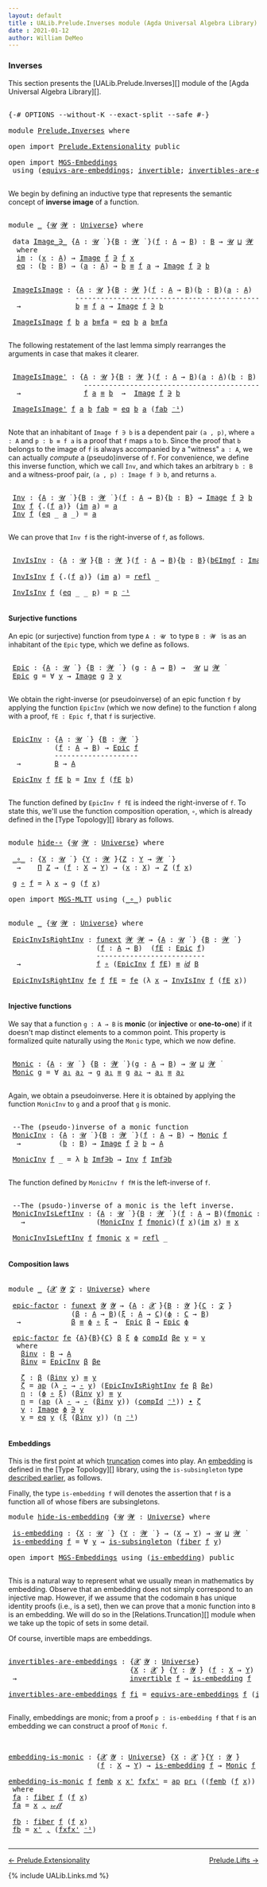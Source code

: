 ```yaml
---
layout: default
title : UALib.Prelude.Inverses module (Agda Universal Algebra Library)
date : 2021-01-12
author: William DeMeo
---
```


### <a id="inverses">Inverses</a>

This section presents the [UALib.Prelude.Inverses][] module of the [Agda Universal Algebra Library][].

<pre class="Agda">

<a id="290" class="Symbol">{-#</a> <a id="294" class="Keyword">OPTIONS</a> <a id="302" class="Pragma">--without-K</a> <a id="314" class="Pragma">--exact-split</a> <a id="328" class="Pragma">--safe</a> <a id="335" class="Symbol">#-}</a>

<a id="340" class="Keyword">module</a> <a id="347" href="Prelude.Inverses.html" class="Module">Prelude.Inverses</a> <a id="364" class="Keyword">where</a>

<a id="371" class="Keyword">open</a> <a id="376" class="Keyword">import</a> <a id="383" href="Prelude.Extensionality.html" class="Module">Prelude.Extensionality</a> <a id="406" class="Keyword">public</a>

<a id="414" class="Keyword">open</a> <a id="419" class="Keyword">import</a> <a id="426" href="MGS-Embeddings.html" class="Module">MGS-Embeddings</a>
 <a id="442" class="Keyword">using</a> <a id="448" class="Symbol">(</a><a id="449" href="MGS-Embeddings.html#1410" class="Function">equivs-are-embeddings</a><a id="470" class="Symbol">;</a> <a id="472" href="MGS-Equivalences.html#370" class="Function">invertible</a><a id="482" class="Symbol">;</a> <a id="484" href="MGS-Equivalences.html#2127" class="Function">invertibles-are-equivs</a><a id="506" class="Symbol">)</a> <a id="508" class="Keyword">public</a>

</pre>

We begin by defining an inductive type that represents the semantic concept of **inverse image** of a function.

<pre class="Agda">

<a id="655" class="Keyword">module</a> <a id="662" href="Prelude.Inverses.html#662" class="Module">_</a> <a id="664" class="Symbol">{</a><a id="665" href="Prelude.Inverses.html#665" class="Bound">𝓤</a> <a id="667" href="Prelude.Inverses.html#667" class="Bound">𝓦</a> <a id="669" class="Symbol">:</a> <a id="671" href="Agda.Primitive.html#423" class="Postulate">Universe</a><a id="679" class="Symbol">}</a> <a id="681" class="Keyword">where</a>

 <a id="689" class="Keyword">data</a> <a id="694" href="Prelude.Inverses.html#694" class="Datatype Operator">Image_∋_</a> <a id="703" class="Symbol">{</a><a id="704" href="Prelude.Inverses.html#704" class="Bound">A</a> <a id="706" class="Symbol">:</a> <a id="708" href="Prelude.Inverses.html#665" class="Bound">𝓤</a> <a id="710" href="Universes.html#403" class="Function Operator">̇</a> <a id="712" class="Symbol">}{</a><a id="714" href="Prelude.Inverses.html#714" class="Bound">B</a> <a id="716" class="Symbol">:</a> <a id="718" href="Prelude.Inverses.html#667" class="Bound">𝓦</a> <a id="720" href="Universes.html#403" class="Function Operator">̇</a> <a id="722" class="Symbol">}(</a><a id="724" href="Prelude.Inverses.html#724" class="Bound">f</a> <a id="726" class="Symbol">:</a> <a id="728" href="Prelude.Inverses.html#704" class="Bound">A</a> <a id="730" class="Symbol">→</a> <a id="732" href="Prelude.Inverses.html#714" class="Bound">B</a><a id="733" class="Symbol">)</a> <a id="735" class="Symbol">:</a> <a id="737" href="Prelude.Inverses.html#714" class="Bound">B</a> <a id="739" class="Symbol">→</a> <a id="741" href="Prelude.Inverses.html#665" class="Bound">𝓤</a> <a id="743" href="Agda.Primitive.html#636" class="Primitive Operator">⊔</a> <a id="745" href="Prelude.Inverses.html#667" class="Bound">𝓦</a> <a id="747" href="Universes.html#403" class="Function Operator">̇</a>
  <a id="751" class="Keyword">where</a>
  <a id="759" href="Prelude.Inverses.html#759" class="InductiveConstructor">im</a> <a id="762" class="Symbol">:</a> <a id="764" class="Symbol">(</a><a id="765" href="Prelude.Inverses.html#765" class="Bound">x</a> <a id="767" class="Symbol">:</a> <a id="769" href="Prelude.Inverses.html#704" class="Bound">A</a><a id="770" class="Symbol">)</a> <a id="772" class="Symbol">→</a> <a id="774" href="Prelude.Inverses.html#694" class="Datatype Operator">Image</a> <a id="780" href="Prelude.Inverses.html#724" class="Bound">f</a> <a id="782" href="Prelude.Inverses.html#694" class="Datatype Operator">∋</a> <a id="784" href="Prelude.Inverses.html#724" class="Bound">f</a> <a id="786" href="Prelude.Inverses.html#765" class="Bound">x</a>
  <a id="790" href="Prelude.Inverses.html#790" class="InductiveConstructor">eq</a> <a id="793" class="Symbol">:</a> <a id="795" class="Symbol">(</a><a id="796" href="Prelude.Inverses.html#796" class="Bound">b</a> <a id="798" class="Symbol">:</a> <a id="800" href="Prelude.Inverses.html#714" class="Bound">B</a><a id="801" class="Symbol">)</a> <a id="803" class="Symbol">→</a> <a id="805" class="Symbol">(</a><a id="806" href="Prelude.Inverses.html#806" class="Bound">a</a> <a id="808" class="Symbol">:</a> <a id="810" href="Prelude.Inverses.html#704" class="Bound">A</a><a id="811" class="Symbol">)</a> <a id="813" class="Symbol">→</a> <a id="815" href="Prelude.Inverses.html#796" class="Bound">b</a> <a id="817" href="Prelude.Equality.html#1231" class="Datatype Operator">≡</a> <a id="819" href="Prelude.Inverses.html#724" class="Bound">f</a> <a id="821" href="Prelude.Inverses.html#806" class="Bound">a</a> <a id="823" class="Symbol">→</a> <a id="825" href="Prelude.Inverses.html#694" class="Datatype Operator">Image</a> <a id="831" href="Prelude.Inverses.html#724" class="Bound">f</a> <a id="833" href="Prelude.Inverses.html#694" class="Datatype Operator">∋</a> <a id="835" href="Prelude.Inverses.html#796" class="Bound">b</a>


 <a id="840" href="Prelude.Inverses.html#840" class="Function">ImageIsImage</a> <a id="853" class="Symbol">:</a> <a id="855" class="Symbol">{</a><a id="856" href="Prelude.Inverses.html#856" class="Bound">A</a> <a id="858" class="Symbol">:</a> <a id="860" href="Prelude.Inverses.html#665" class="Bound">𝓤</a> <a id="862" href="Universes.html#403" class="Function Operator">̇</a><a id="863" class="Symbol">}{</a><a id="865" href="Prelude.Inverses.html#865" class="Bound">B</a> <a id="867" class="Symbol">:</a> <a id="869" href="Prelude.Inverses.html#667" class="Bound">𝓦</a> <a id="871" href="Universes.html#403" class="Function Operator">̇</a><a id="872" class="Symbol">}(</a><a id="874" href="Prelude.Inverses.html#874" class="Bound">f</a> <a id="876" class="Symbol">:</a> <a id="878" href="Prelude.Inverses.html#856" class="Bound">A</a> <a id="880" class="Symbol">→</a> <a id="882" href="Prelude.Inverses.html#865" class="Bound">B</a><a id="883" class="Symbol">)(</a><a id="885" href="Prelude.Inverses.html#885" class="Bound">b</a> <a id="887" class="Symbol">:</a> <a id="889" href="Prelude.Inverses.html#865" class="Bound">B</a><a id="890" class="Symbol">)(</a><a id="892" href="Prelude.Inverses.html#892" class="Bound">a</a> <a id="894" class="Symbol">:</a> <a id="896" href="Prelude.Inverses.html#856" class="Bound">A</a><a id="897" class="Symbol">)</a>
                <a id="915" class="Comment">---------------------------------------------</a>
  <a id="963" class="Symbol">→</a>             <a id="977" href="Prelude.Inverses.html#885" class="Bound">b</a> <a id="979" href="Prelude.Equality.html#1231" class="Datatype Operator">≡</a> <a id="981" href="Prelude.Inverses.html#874" class="Bound">f</a> <a id="983" href="Prelude.Inverses.html#892" class="Bound">a</a> <a id="985" class="Symbol">→</a> <a id="987" href="Prelude.Inverses.html#694" class="Datatype Operator">Image</a> <a id="993" href="Prelude.Inverses.html#874" class="Bound">f</a> <a id="995" href="Prelude.Inverses.html#694" class="Datatype Operator">∋</a> <a id="997" href="Prelude.Inverses.html#885" class="Bound">b</a>

 <a id="1001" href="Prelude.Inverses.html#840" class="Function">ImageIsImage</a> <a id="1014" href="Prelude.Inverses.html#1014" class="Bound">f</a> <a id="1016" href="Prelude.Inverses.html#1016" class="Bound">b</a> <a id="1018" href="Prelude.Inverses.html#1018" class="Bound">a</a> <a id="1020" href="Prelude.Inverses.html#1020" class="Bound">b≡fa</a> <a id="1025" class="Symbol">=</a> <a id="1027" href="Prelude.Inverses.html#790" class="InductiveConstructor">eq</a> <a id="1030" href="Prelude.Inverses.html#1016" class="Bound">b</a> <a id="1032" href="Prelude.Inverses.html#1018" class="Bound">a</a> <a id="1034" href="Prelude.Inverses.html#1020" class="Bound">b≡fa</a>

</pre>

The following restatement of the last lemma simply rearranges the arguments in case that makes it clearer.

<pre class="Agda">

 <a id="1175" href="Prelude.Inverses.html#1175" class="Function">ImageIsImage&#39;</a> <a id="1189" class="Symbol">:</a> <a id="1191" class="Symbol">{</a><a id="1192" href="Prelude.Inverses.html#1192" class="Bound">A</a> <a id="1194" class="Symbol">:</a> <a id="1196" href="Prelude.Inverses.html#665" class="Bound">𝓤</a> <a id="1198" href="Universes.html#403" class="Function Operator">̇</a><a id="1199" class="Symbol">}{</a><a id="1201" href="Prelude.Inverses.html#1201" class="Bound">B</a> <a id="1203" class="Symbol">:</a> <a id="1205" href="Prelude.Inverses.html#667" class="Bound">𝓦</a> <a id="1207" href="Universes.html#403" class="Function Operator">̇</a><a id="1208" class="Symbol">}(</a><a id="1210" href="Prelude.Inverses.html#1210" class="Bound">f</a> <a id="1212" class="Symbol">:</a> <a id="1214" href="Prelude.Inverses.html#1192" class="Bound">A</a> <a id="1216" class="Symbol">→</a> <a id="1218" href="Prelude.Inverses.html#1201" class="Bound">B</a><a id="1219" class="Symbol">)(</a><a id="1221" href="Prelude.Inverses.html#1221" class="Bound">a</a> <a id="1223" class="Symbol">:</a> <a id="1225" href="Prelude.Inverses.html#1192" class="Bound">A</a><a id="1226" class="Symbol">)(</a><a id="1228" href="Prelude.Inverses.html#1228" class="Bound">b</a> <a id="1230" class="Symbol">:</a> <a id="1232" href="Prelude.Inverses.html#1201" class="Bound">B</a><a id="1233" class="Symbol">)</a>
                  <a id="1253" class="Comment">---------------------------------------------</a>
  <a id="1301" class="Symbol">→</a>               <a id="1317" href="Prelude.Inverses.html#1210" class="Bound">f</a> <a id="1319" href="Prelude.Inverses.html#1221" class="Bound">a</a> <a id="1321" href="Prelude.Equality.html#1231" class="Datatype Operator">≡</a> <a id="1323" href="Prelude.Inverses.html#1228" class="Bound">b</a>  <a id="1326" class="Symbol">→</a>  <a id="1329" href="Prelude.Inverses.html#694" class="Datatype Operator">Image</a> <a id="1335" href="Prelude.Inverses.html#1210" class="Bound">f</a> <a id="1337" href="Prelude.Inverses.html#694" class="Datatype Operator">∋</a> <a id="1339" href="Prelude.Inverses.html#1228" class="Bound">b</a>

 <a id="1343" href="Prelude.Inverses.html#1175" class="Function">ImageIsImage&#39;</a> <a id="1357" href="Prelude.Inverses.html#1357" class="Bound">f</a> <a id="1359" href="Prelude.Inverses.html#1359" class="Bound">a</a> <a id="1361" href="Prelude.Inverses.html#1361" class="Bound">b</a> <a id="1363" href="Prelude.Inverses.html#1363" class="Bound">fab</a> <a id="1367" class="Symbol">=</a> <a id="1369" href="Prelude.Inverses.html#790" class="InductiveConstructor">eq</a> <a id="1372" href="Prelude.Inverses.html#1361" class="Bound">b</a> <a id="1374" href="Prelude.Inverses.html#1359" class="Bound">a</a> <a id="1376" class="Symbol">(</a><a id="1377" href="Prelude.Inverses.html#1363" class="Bound">fab</a> <a id="1381" href="MGS-MLTT.html#6125" class="Function Operator">⁻¹</a><a id="1383" class="Symbol">)</a>

</pre>

Note that an inhabitant of `Image f ∋ b` is a dependent pair `(a , p)`, where `a : A` and `p : b ≡ f a` is a proof that `f` maps `a` to `b`.  Since the proof that `b` belongs to the image of `f` is always accompanied by a "witness" `a : A`, we can actually *compute* a (pseudo)inverse of `f`. For convenience, we define this inverse function, which we call `Inv`, and which takes an arbitrary `b : B` and a witness-proof pair, `(a , p) : Image f ∋ b`, and returns `a`.

<pre class="Agda">

 <a id="1883" href="Prelude.Inverses.html#1883" class="Function">Inv</a> <a id="1887" class="Symbol">:</a> <a id="1889" class="Symbol">{</a><a id="1890" href="Prelude.Inverses.html#1890" class="Bound">A</a> <a id="1892" class="Symbol">:</a> <a id="1894" href="Prelude.Inverses.html#665" class="Bound">𝓤</a> <a id="1896" href="Universes.html#403" class="Function Operator">̇</a> <a id="1898" class="Symbol">}{</a><a id="1900" href="Prelude.Inverses.html#1900" class="Bound">B</a> <a id="1902" class="Symbol">:</a> <a id="1904" href="Prelude.Inverses.html#667" class="Bound">𝓦</a> <a id="1906" href="Universes.html#403" class="Function Operator">̇</a> <a id="1908" class="Symbol">}(</a><a id="1910" href="Prelude.Inverses.html#1910" class="Bound">f</a> <a id="1912" class="Symbol">:</a> <a id="1914" href="Prelude.Inverses.html#1890" class="Bound">A</a> <a id="1916" class="Symbol">→</a> <a id="1918" href="Prelude.Inverses.html#1900" class="Bound">B</a><a id="1919" class="Symbol">){</a><a id="1921" href="Prelude.Inverses.html#1921" class="Bound">b</a> <a id="1923" class="Symbol">:</a> <a id="1925" href="Prelude.Inverses.html#1900" class="Bound">B</a><a id="1926" class="Symbol">}</a> <a id="1928" class="Symbol">→</a> <a id="1930" href="Prelude.Inverses.html#694" class="Datatype Operator">Image</a> <a id="1936" href="Prelude.Inverses.html#1910" class="Bound">f</a> <a id="1938" href="Prelude.Inverses.html#694" class="Datatype Operator">∋</a> <a id="1940" href="Prelude.Inverses.html#1921" class="Bound">b</a>  <a id="1943" class="Symbol">→</a>  <a id="1946" href="Prelude.Inverses.html#1890" class="Bound">A</a>
 <a id="1949" href="Prelude.Inverses.html#1883" class="Function">Inv</a> <a id="1953" href="Prelude.Inverses.html#1953" class="Bound">f</a> <a id="1955" class="Symbol">{</a><a id="1956" class="DottedPattern Symbol">.(</a><a id="1958" href="Prelude.Inverses.html#1953" class="DottedPattern Bound">f</a> <a id="1960" href="Prelude.Inverses.html#1968" class="DottedPattern Bound">a</a><a id="1961" class="DottedPattern Symbol">)</a><a id="1962" class="Symbol">}</a> <a id="1964" class="Symbol">(</a><a id="1965" href="Prelude.Inverses.html#759" class="InductiveConstructor">im</a> <a id="1968" href="Prelude.Inverses.html#1968" class="Bound">a</a><a id="1969" class="Symbol">)</a> <a id="1971" class="Symbol">=</a> <a id="1973" href="Prelude.Inverses.html#1968" class="Bound">a</a>
 <a id="1976" href="Prelude.Inverses.html#1883" class="Function">Inv</a> <a id="1980" href="Prelude.Inverses.html#1980" class="Bound">f</a> <a id="1982" class="Symbol">(</a><a id="1983" href="Prelude.Inverses.html#790" class="InductiveConstructor">eq</a> <a id="1986" class="Symbol">_</a> <a id="1988" href="Prelude.Inverses.html#1988" class="Bound">a</a> <a id="1990" class="Symbol">_)</a> <a id="1993" class="Symbol">=</a> <a id="1995" href="Prelude.Inverses.html#1988" class="Bound">a</a>

</pre>

We can prove that `Inv f` is the right-inverse of `f`, as follows.

<pre class="Agda">

 <a id="2093" href="Prelude.Inverses.html#2093" class="Function">InvIsInv</a> <a id="2102" class="Symbol">:</a> <a id="2104" class="Symbol">{</a><a id="2105" href="Prelude.Inverses.html#2105" class="Bound">A</a> <a id="2107" class="Symbol">:</a> <a id="2109" href="Prelude.Inverses.html#665" class="Bound">𝓤</a> <a id="2111" href="Universes.html#403" class="Function Operator">̇</a><a id="2112" class="Symbol">}{</a><a id="2114" href="Prelude.Inverses.html#2114" class="Bound">B</a> <a id="2116" class="Symbol">:</a> <a id="2118" href="Prelude.Inverses.html#667" class="Bound">𝓦</a> <a id="2120" href="Universes.html#403" class="Function Operator">̇</a><a id="2121" class="Symbol">}(</a><a id="2123" href="Prelude.Inverses.html#2123" class="Bound">f</a> <a id="2125" class="Symbol">:</a> <a id="2127" href="Prelude.Inverses.html#2105" class="Bound">A</a> <a id="2129" class="Symbol">→</a> <a id="2131" href="Prelude.Inverses.html#2114" class="Bound">B</a><a id="2132" class="Symbol">){</a><a id="2134" href="Prelude.Inverses.html#2134" class="Bound">b</a> <a id="2136" class="Symbol">:</a> <a id="2138" href="Prelude.Inverses.html#2114" class="Bound">B</a><a id="2139" class="Symbol">}(</a><a id="2141" href="Prelude.Inverses.html#2141" class="Bound">b∈Imgf</a> <a id="2148" class="Symbol">:</a> <a id="2150" href="Prelude.Inverses.html#694" class="Datatype Operator">Image</a> <a id="2156" href="Prelude.Inverses.html#2123" class="Bound">f</a> <a id="2158" href="Prelude.Inverses.html#694" class="Datatype Operator">∋</a> <a id="2160" href="Prelude.Inverses.html#2134" class="Bound">b</a><a id="2161" class="Symbol">)</a> <a id="2163" class="Symbol">→</a> <a id="2165" href="Prelude.Inverses.html#2123" class="Bound">f</a><a id="2166" class="Symbol">(</a><a id="2167" href="Prelude.Inverses.html#1883" class="Function">Inv</a> <a id="2171" href="Prelude.Inverses.html#2123" class="Bound">f</a> <a id="2173" href="Prelude.Inverses.html#2141" class="Bound">b∈Imgf</a><a id="2179" class="Symbol">)</a> <a id="2181" href="Prelude.Equality.html#1231" class="Datatype Operator">≡</a> <a id="2183" href="Prelude.Inverses.html#2134" class="Bound">b</a>

 <a id="2187" href="Prelude.Inverses.html#2093" class="Function">InvIsInv</a> <a id="2196" href="Prelude.Inverses.html#2196" class="Bound">f</a> <a id="2198" class="Symbol">{</a><a id="2199" class="DottedPattern Symbol">.(</a><a id="2201" href="Prelude.Inverses.html#2196" class="DottedPattern Bound">f</a> <a id="2203" href="Prelude.Inverses.html#2211" class="DottedPattern Bound">a</a><a id="2204" class="DottedPattern Symbol">)</a><a id="2205" class="Symbol">}</a> <a id="2207" class="Symbol">(</a><a id="2208" href="Prelude.Inverses.html#759" class="InductiveConstructor">im</a> <a id="2211" href="Prelude.Inverses.html#2211" class="Bound">a</a><a id="2212" class="Symbol">)</a> <a id="2214" class="Symbol">=</a> <a id="2216" href="Prelude.Equality.html#1413" class="InductiveConstructor">refl</a> <a id="2221" class="Symbol">_</a>

 <a id="2225" href="Prelude.Inverses.html#2093" class="Function">InvIsInv</a> <a id="2234" href="Prelude.Inverses.html#2234" class="Bound">f</a> <a id="2236" class="Symbol">(</a><a id="2237" href="Prelude.Inverses.html#790" class="InductiveConstructor">eq</a> <a id="2240" class="Symbol">_</a> <a id="2242" class="Symbol">_</a> <a id="2244" href="Prelude.Inverses.html#2244" class="Bound">p</a><a id="2245" class="Symbol">)</a> <a id="2247" class="Symbol">=</a> <a id="2249" href="Prelude.Inverses.html#2244" class="Bound">p</a> <a id="2251" href="MGS-MLTT.html#6125" class="Function Operator">⁻¹</a>

</pre>





#### <a id="surjective-functions">Surjective functions</a>

An epic (or surjective) function from type `A : 𝓤 ̇` to type `B : 𝓦 ̇` is as an inhabitant of the `Epic` type, which we define as follows.

<pre class="Agda">

 <a id="2486" href="Prelude.Inverses.html#2486" class="Function">Epic</a> <a id="2491" class="Symbol">:</a> <a id="2493" class="Symbol">{</a><a id="2494" href="Prelude.Inverses.html#2494" class="Bound">A</a> <a id="2496" class="Symbol">:</a> <a id="2498" href="Prelude.Inverses.html#665" class="Bound">𝓤</a> <a id="2500" href="Universes.html#403" class="Function Operator">̇</a> <a id="2502" class="Symbol">}</a> <a id="2504" class="Symbol">{</a><a id="2505" href="Prelude.Inverses.html#2505" class="Bound">B</a> <a id="2507" class="Symbol">:</a> <a id="2509" href="Prelude.Inverses.html#667" class="Bound">𝓦</a> <a id="2511" href="Universes.html#403" class="Function Operator">̇</a> <a id="2513" class="Symbol">}</a> <a id="2515" class="Symbol">(</a><a id="2516" href="Prelude.Inverses.html#2516" class="Bound">g</a> <a id="2518" class="Symbol">:</a> <a id="2520" href="Prelude.Inverses.html#2494" class="Bound">A</a> <a id="2522" class="Symbol">→</a> <a id="2524" href="Prelude.Inverses.html#2505" class="Bound">B</a><a id="2525" class="Symbol">)</a> <a id="2527" class="Symbol">→</a>  <a id="2530" href="Prelude.Inverses.html#665" class="Bound">𝓤</a> <a id="2532" href="Agda.Primitive.html#636" class="Primitive Operator">⊔</a> <a id="2534" href="Prelude.Inverses.html#667" class="Bound">𝓦</a> <a id="2536" href="Universes.html#403" class="Function Operator">̇</a>
 <a id="2539" href="Prelude.Inverses.html#2486" class="Function">Epic</a> <a id="2544" href="Prelude.Inverses.html#2544" class="Bound">g</a> <a id="2546" class="Symbol">=</a> <a id="2548" class="Symbol">∀</a> <a id="2550" href="Prelude.Inverses.html#2550" class="Bound">y</a> <a id="2552" class="Symbol">→</a> <a id="2554" href="Prelude.Inverses.html#694" class="Datatype Operator">Image</a> <a id="2560" href="Prelude.Inverses.html#2544" class="Bound">g</a> <a id="2562" href="Prelude.Inverses.html#694" class="Datatype Operator">∋</a> <a id="2564" href="Prelude.Inverses.html#2550" class="Bound">y</a>

</pre>

We obtain the right-inverse (or pseudoinverse) of an epic function `f` by applying the function `EpicInv` (which we now define) to the function `f` along with a proof, `fE : Epic f`, that `f` is surjective.

<pre class="Agda">

 <a id="2802" href="Prelude.Inverses.html#2802" class="Function">EpicInv</a> <a id="2810" class="Symbol">:</a> <a id="2812" class="Symbol">{</a><a id="2813" href="Prelude.Inverses.html#2813" class="Bound">A</a> <a id="2815" class="Symbol">:</a> <a id="2817" href="Prelude.Inverses.html#665" class="Bound">𝓤</a> <a id="2819" href="Universes.html#403" class="Function Operator">̇</a> <a id="2821" class="Symbol">}</a> <a id="2823" class="Symbol">{</a><a id="2824" href="Prelude.Inverses.html#2824" class="Bound">B</a> <a id="2826" class="Symbol">:</a> <a id="2828" href="Prelude.Inverses.html#667" class="Bound">𝓦</a> <a id="2830" href="Universes.html#403" class="Function Operator">̇</a> <a id="2832" class="Symbol">}</a>
           <a id="2845" class="Symbol">(</a><a id="2846" href="Prelude.Inverses.html#2846" class="Bound">f</a> <a id="2848" class="Symbol">:</a> <a id="2850" href="Prelude.Inverses.html#2813" class="Bound">A</a> <a id="2852" class="Symbol">→</a> <a id="2854" href="Prelude.Inverses.html#2824" class="Bound">B</a><a id="2855" class="Symbol">)</a> <a id="2857" class="Symbol">→</a> <a id="2859" href="Prelude.Inverses.html#2486" class="Function">Epic</a> <a id="2864" href="Prelude.Inverses.html#2846" class="Bound">f</a>
           <a id="2877" class="Comment">--------------------</a>
  <a id="2900" class="Symbol">→</a>        <a id="2909" href="Prelude.Inverses.html#2824" class="Bound">B</a> <a id="2911" class="Symbol">→</a> <a id="2913" href="Prelude.Inverses.html#2813" class="Bound">A</a>

 <a id="2917" href="Prelude.Inverses.html#2802" class="Function">EpicInv</a> <a id="2925" href="Prelude.Inverses.html#2925" class="Bound">f</a> <a id="2927" href="Prelude.Inverses.html#2927" class="Bound">fE</a> <a id="2930" href="Prelude.Inverses.html#2930" class="Bound">b</a> <a id="2932" class="Symbol">=</a> <a id="2934" href="Prelude.Inverses.html#1883" class="Function">Inv</a> <a id="2938" href="Prelude.Inverses.html#2925" class="Bound">f</a> <a id="2940" class="Symbol">(</a><a id="2941" href="Prelude.Inverses.html#2927" class="Bound">fE</a> <a id="2944" href="Prelude.Inverses.html#2930" class="Bound">b</a><a id="2945" class="Symbol">)</a>

</pre>

The function defined by `EpicInv f fE` is indeed the right-inverse of `f`. To state this, we'll use the function composition operation, `∘`, which is already defined in the [Type Topology][] library as follows.

<pre class="Agda">

<a id="3186" class="Keyword">module</a> <a id="hide-∘"></a><a id="3193" href="Prelude.Inverses.html#3193" class="Module">hide-∘</a> <a id="3200" class="Symbol">{</a><a id="3201" href="Prelude.Inverses.html#3201" class="Bound">𝓤</a> <a id="3203" href="Prelude.Inverses.html#3203" class="Bound">𝓦</a> <a id="3205" class="Symbol">:</a> <a id="3207" href="Agda.Primitive.html#423" class="Postulate">Universe</a><a id="3215" class="Symbol">}</a> <a id="3217" class="Keyword">where</a>

 <a id="hide-∘._∘_"></a><a id="3225" href="Prelude.Inverses.html#3225" class="Function Operator">_∘_</a> <a id="3229" class="Symbol">:</a> <a id="3231" class="Symbol">{</a><a id="3232" href="Prelude.Inverses.html#3232" class="Bound">X</a> <a id="3234" class="Symbol">:</a> <a id="3236" href="Prelude.Inverses.html#3201" class="Bound">𝓤</a> <a id="3238" href="Universes.html#403" class="Function Operator">̇</a> <a id="3240" class="Symbol">}</a> <a id="3242" class="Symbol">{</a><a id="3243" href="Prelude.Inverses.html#3243" class="Bound">Y</a> <a id="3245" class="Symbol">:</a> <a id="3247" href="Prelude.Inverses.html#3203" class="Bound">𝓦</a> <a id="3249" href="Universes.html#403" class="Function Operator">̇</a><a id="3250" class="Symbol">}{</a><a id="3252" href="Prelude.Inverses.html#3252" class="Bound">Z</a> <a id="3254" class="Symbol">:</a> <a id="3256" href="Prelude.Inverses.html#3243" class="Bound">Y</a> <a id="3258" class="Symbol">→</a> <a id="3260" href="Prelude.Inverses.html#3203" class="Bound">𝓦</a> <a id="3262" href="Universes.html#403" class="Function Operator">̇</a> <a id="3264" class="Symbol">}</a>
  <a id="3268" class="Symbol">→</a>    <a id="3273" href="MGS-MLTT.html#3562" class="Function">Π</a> <a id="3275" href="Prelude.Inverses.html#3252" class="Bound">Z</a> <a id="3277" class="Symbol">→</a> <a id="3279" class="Symbol">(</a><a id="3280" href="Prelude.Inverses.html#3280" class="Bound">f</a> <a id="3282" class="Symbol">:</a> <a id="3284" href="Prelude.Inverses.html#3232" class="Bound">X</a> <a id="3286" class="Symbol">→</a> <a id="3288" href="Prelude.Inverses.html#3243" class="Bound">Y</a><a id="3289" class="Symbol">)</a> <a id="3291" class="Symbol">→</a> <a id="3293" class="Symbol">(</a><a id="3294" href="Prelude.Inverses.html#3294" class="Bound">x</a> <a id="3296" class="Symbol">:</a> <a id="3298" href="Prelude.Inverses.html#3232" class="Bound">X</a><a id="3299" class="Symbol">)</a> <a id="3301" class="Symbol">→</a> <a id="3303" href="Prelude.Inverses.html#3252" class="Bound">Z</a> <a id="3305" class="Symbol">(</a><a id="3306" href="Prelude.Inverses.html#3280" class="Bound">f</a> <a id="3308" href="Prelude.Inverses.html#3294" class="Bound">x</a><a id="3309" class="Symbol">)</a>

 <a id="3313" href="Prelude.Inverses.html#3313" class="Bound">g</a> <a id="3315" href="Prelude.Inverses.html#3225" class="Function Operator">∘</a> <a id="3317" href="Prelude.Inverses.html#3317" class="Bound">f</a> <a id="3319" class="Symbol">=</a> <a id="3321" class="Symbol">λ</a> <a id="3323" href="Prelude.Inverses.html#3323" class="Bound">x</a> <a id="3325" class="Symbol">→</a> <a id="3327" href="Prelude.Inverses.html#3313" class="Bound">g</a> <a id="3329" class="Symbol">(</a><a id="3330" href="Prelude.Inverses.html#3317" class="Bound">f</a> <a id="3332" href="Prelude.Inverses.html#3323" class="Bound">x</a><a id="3333" class="Symbol">)</a>

<a id="3336" class="Keyword">open</a> <a id="3341" class="Keyword">import</a> <a id="3348" href="MGS-MLTT.html" class="Module">MGS-MLTT</a> <a id="3357" class="Keyword">using</a> <a id="3363" class="Symbol">(</a><a id="3364" href="MGS-MLTT.html#3813" class="Function Operator">_∘_</a><a id="3367" class="Symbol">)</a> <a id="3369" class="Keyword">public</a>


<a id="3378" class="Keyword">module</a> <a id="3385" href="Prelude.Inverses.html#3385" class="Module">_</a> <a id="3387" class="Symbol">{</a><a id="3388" href="Prelude.Inverses.html#3388" class="Bound">𝓤</a> <a id="3390" href="Prelude.Inverses.html#3390" class="Bound">𝓦</a> <a id="3392" class="Symbol">:</a> <a id="3394" href="Agda.Primitive.html#423" class="Postulate">Universe</a><a id="3402" class="Symbol">}</a> <a id="3404" class="Keyword">where</a>

 <a id="3412" href="Prelude.Inverses.html#3412" class="Function">EpicInvIsRightInv</a> <a id="3430" class="Symbol">:</a> <a id="3432" href="MGS-FunExt-from-Univalence.html#393" class="Function">funext</a> <a id="3439" href="Prelude.Inverses.html#3390" class="Bound">𝓦</a> <a id="3441" href="Prelude.Inverses.html#3390" class="Bound">𝓦</a> <a id="3443" class="Symbol">→</a> <a id="3445" class="Symbol">{</a><a id="3446" href="Prelude.Inverses.html#3446" class="Bound">A</a> <a id="3448" class="Symbol">:</a> <a id="3450" href="Prelude.Inverses.html#3388" class="Bound">𝓤</a> <a id="3452" href="Universes.html#403" class="Function Operator">̇</a> <a id="3454" class="Symbol">}</a> <a id="3456" class="Symbol">{</a><a id="3457" href="Prelude.Inverses.html#3457" class="Bound">B</a> <a id="3459" class="Symbol">:</a> <a id="3461" href="Prelude.Inverses.html#3390" class="Bound">𝓦</a> <a id="3463" href="Universes.html#403" class="Function Operator">̇</a> <a id="3465" class="Symbol">}</a>
                     <a id="3488" class="Symbol">(</a><a id="3489" href="Prelude.Inverses.html#3489" class="Bound">f</a> <a id="3491" class="Symbol">:</a> <a id="3493" href="Prelude.Inverses.html#3446" class="Bound">A</a> <a id="3495" class="Symbol">→</a> <a id="3497" href="Prelude.Inverses.html#3457" class="Bound">B</a><a id="3498" class="Symbol">)</a>  <a id="3501" class="Symbol">(</a><a id="3502" href="Prelude.Inverses.html#3502" class="Bound">fE</a> <a id="3505" class="Symbol">:</a> <a id="3507" href="Prelude.Inverses.html#2486" class="Function">Epic</a> <a id="3512" href="Prelude.Inverses.html#3489" class="Bound">f</a><a id="3513" class="Symbol">)</a>
                     <a id="3536" class="Comment">--------------------------</a>
  <a id="3565" class="Symbol">→</a>                  <a id="3584" href="Prelude.Inverses.html#3489" class="Bound">f</a> <a id="3586" href="MGS-MLTT.html#3813" class="Function Operator">∘</a> <a id="3588" class="Symbol">(</a><a id="3589" href="Prelude.Inverses.html#2802" class="Function">EpicInv</a> <a id="3597" href="Prelude.Inverses.html#3489" class="Bound">f</a> <a id="3599" href="Prelude.Inverses.html#3502" class="Bound">fE</a><a id="3601" class="Symbol">)</a> <a id="3603" href="Prelude.Equality.html#1231" class="Datatype Operator">≡</a> <a id="3605" href="MGS-MLTT.html#3778" class="Function">𝑖𝑑</a> <a id="3608" href="Prelude.Inverses.html#3457" class="Bound">B</a>

 <a id="3612" href="Prelude.Inverses.html#3412" class="Function">EpicInvIsRightInv</a> <a id="3630" href="Prelude.Inverses.html#3630" class="Bound">fe</a> <a id="3633" href="Prelude.Inverses.html#3633" class="Bound">f</a> <a id="3635" href="Prelude.Inverses.html#3635" class="Bound">fE</a> <a id="3638" class="Symbol">=</a> <a id="3640" href="Prelude.Inverses.html#3630" class="Bound">fe</a> <a id="3643" class="Symbol">(λ</a> <a id="3646" href="Prelude.Inverses.html#3646" class="Bound">x</a> <a id="3648" class="Symbol">→</a> <a id="3650" href="Prelude.Inverses.html#2093" class="Function">InvIsInv</a> <a id="3659" href="Prelude.Inverses.html#3633" class="Bound">f</a> <a id="3661" class="Symbol">(</a><a id="3662" href="Prelude.Inverses.html#3635" class="Bound">fE</a> <a id="3665" href="Prelude.Inverses.html#3646" class="Bound">x</a><a id="3666" class="Symbol">))</a>

</pre>





#### <a id="injective-functions">Injective functions</a>

We say that a function `g : A → B` is **monic** (or **injective** or **one-to-one**) if it doesn't map distinct elements to a common point. This property is formalized quite naturally using the `Monic` type, which we now define.

<pre class="Agda">

 <a id="3989" href="Prelude.Inverses.html#3989" class="Function">Monic</a> <a id="3995" class="Symbol">:</a> <a id="3997" class="Symbol">{</a><a id="3998" href="Prelude.Inverses.html#3998" class="Bound">A</a> <a id="4000" class="Symbol">:</a> <a id="4002" href="Prelude.Inverses.html#3388" class="Bound">𝓤</a> <a id="4004" href="Universes.html#403" class="Function Operator">̇</a> <a id="4006" class="Symbol">}</a> <a id="4008" class="Symbol">{</a><a id="4009" href="Prelude.Inverses.html#4009" class="Bound">B</a> <a id="4011" class="Symbol">:</a> <a id="4013" href="Prelude.Inverses.html#3390" class="Bound">𝓦</a> <a id="4015" href="Universes.html#403" class="Function Operator">̇</a> <a id="4017" class="Symbol">}(</a><a id="4019" href="Prelude.Inverses.html#4019" class="Bound">g</a> <a id="4021" class="Symbol">:</a> <a id="4023" href="Prelude.Inverses.html#3998" class="Bound">A</a> <a id="4025" class="Symbol">→</a> <a id="4027" href="Prelude.Inverses.html#4009" class="Bound">B</a><a id="4028" class="Symbol">)</a> <a id="4030" class="Symbol">→</a> <a id="4032" href="Prelude.Inverses.html#3388" class="Bound">𝓤</a> <a id="4034" href="Agda.Primitive.html#636" class="Primitive Operator">⊔</a> <a id="4036" href="Prelude.Inverses.html#3390" class="Bound">𝓦</a> <a id="4038" href="Universes.html#403" class="Function Operator">̇</a>
 <a id="4041" href="Prelude.Inverses.html#3989" class="Function">Monic</a> <a id="4047" href="Prelude.Inverses.html#4047" class="Bound">g</a> <a id="4049" class="Symbol">=</a> <a id="4051" class="Symbol">∀</a> <a id="4053" href="Prelude.Inverses.html#4053" class="Bound">a₁</a> <a id="4056" href="Prelude.Inverses.html#4056" class="Bound">a₂</a> <a id="4059" class="Symbol">→</a> <a id="4061" href="Prelude.Inverses.html#4047" class="Bound">g</a> <a id="4063" href="Prelude.Inverses.html#4053" class="Bound">a₁</a> <a id="4066" href="Prelude.Equality.html#1231" class="Datatype Operator">≡</a> <a id="4068" href="Prelude.Inverses.html#4047" class="Bound">g</a> <a id="4070" href="Prelude.Inverses.html#4056" class="Bound">a₂</a> <a id="4073" class="Symbol">→</a> <a id="4075" href="Prelude.Inverses.html#4053" class="Bound">a₁</a> <a id="4078" href="Prelude.Equality.html#1231" class="Datatype Operator">≡</a> <a id="4080" href="Prelude.Inverses.html#4056" class="Bound">a₂</a>

</pre>

Again, we obtain a pseudoinverse. Here it is obtained by applying the function `MonicInv` to `g` and a proof that `g` is monic.

<pre class="Agda">

 <a id="4240" class="Comment">--The (pseudo-)inverse of a monic function</a>
 <a id="4284" href="Prelude.Inverses.html#4284" class="Function">MonicInv</a> <a id="4293" class="Symbol">:</a> <a id="4295" class="Symbol">{</a><a id="4296" href="Prelude.Inverses.html#4296" class="Bound">A</a> <a id="4298" class="Symbol">:</a> <a id="4300" href="Prelude.Inverses.html#3388" class="Bound">𝓤</a> <a id="4302" href="Universes.html#403" class="Function Operator">̇</a> <a id="4304" class="Symbol">}{</a><a id="4306" href="Prelude.Inverses.html#4306" class="Bound">B</a> <a id="4308" class="Symbol">:</a> <a id="4310" href="Prelude.Inverses.html#3390" class="Bound">𝓦</a> <a id="4312" href="Universes.html#403" class="Function Operator">̇</a> <a id="4314" class="Symbol">}(</a><a id="4316" href="Prelude.Inverses.html#4316" class="Bound">f</a> <a id="4318" class="Symbol">:</a> <a id="4320" href="Prelude.Inverses.html#4296" class="Bound">A</a> <a id="4322" class="Symbol">→</a> <a id="4324" href="Prelude.Inverses.html#4306" class="Bound">B</a><a id="4325" class="Symbol">)</a> <a id="4327" class="Symbol">→</a> <a id="4329" href="Prelude.Inverses.html#3989" class="Function">Monic</a> <a id="4335" href="Prelude.Inverses.html#4316" class="Bound">f</a>
  <a id="4339" class="Symbol">→</a>         <a id="4349" class="Symbol">(</a><a id="4350" href="Prelude.Inverses.html#4350" class="Bound">b</a> <a id="4352" class="Symbol">:</a> <a id="4354" href="Prelude.Inverses.html#4306" class="Bound">B</a><a id="4355" class="Symbol">)</a> <a id="4357" class="Symbol">→</a> <a id="4359" href="Prelude.Inverses.html#694" class="Datatype Operator">Image</a> <a id="4365" href="Prelude.Inverses.html#4316" class="Bound">f</a> <a id="4367" href="Prelude.Inverses.html#694" class="Datatype Operator">∋</a> <a id="4369" href="Prelude.Inverses.html#4350" class="Bound">b</a> <a id="4371" class="Symbol">→</a> <a id="4373" href="Prelude.Inverses.html#4296" class="Bound">A</a>

 <a id="4377" href="Prelude.Inverses.html#4284" class="Function">MonicInv</a> <a id="4386" href="Prelude.Inverses.html#4386" class="Bound">f</a> <a id="4388" class="Symbol">_</a> <a id="4390" class="Symbol">=</a> <a id="4392" class="Symbol">λ</a> <a id="4394" href="Prelude.Inverses.html#4394" class="Bound">b</a> <a id="4396" href="Prelude.Inverses.html#4396" class="Bound">Imf∋b</a> <a id="4402" class="Symbol">→</a> <a id="4404" href="Prelude.Inverses.html#1883" class="Function">Inv</a> <a id="4408" href="Prelude.Inverses.html#4386" class="Bound">f</a> <a id="4410" href="Prelude.Inverses.html#4396" class="Bound">Imf∋b</a>

</pre>

The function defined by `MonicInv f fM` is the left-inverse of `f`.

<pre class="Agda">

 <a id="4513" class="Comment">--The (psudo-)inverse of a monic is the left inverse.</a>
 <a id="4568" href="Prelude.Inverses.html#4568" class="Function">MonicInvIsLeftInv</a> <a id="4586" class="Symbol">:</a> <a id="4588" class="Symbol">{</a><a id="4589" href="Prelude.Inverses.html#4589" class="Bound">A</a> <a id="4591" class="Symbol">:</a> <a id="4593" href="Prelude.Inverses.html#3388" class="Bound">𝓤</a> <a id="4595" href="Universes.html#403" class="Function Operator">̇</a> <a id="4597" class="Symbol">}{</a><a id="4599" href="Prelude.Inverses.html#4599" class="Bound">B</a> <a id="4601" class="Symbol">:</a> <a id="4603" href="Prelude.Inverses.html#3390" class="Bound">𝓦</a> <a id="4605" href="Universes.html#403" class="Function Operator">̇</a> <a id="4607" class="Symbol">}(</a><a id="4609" href="Prelude.Inverses.html#4609" class="Bound">f</a> <a id="4611" class="Symbol">:</a> <a id="4613" href="Prelude.Inverses.html#4589" class="Bound">A</a> <a id="4615" class="Symbol">→</a> <a id="4617" href="Prelude.Inverses.html#4599" class="Bound">B</a><a id="4618" class="Symbol">)(</a><a id="4620" href="Prelude.Inverses.html#4620" class="Bound">fmonic</a> <a id="4627" class="Symbol">:</a> <a id="4629" href="Prelude.Inverses.html#3989" class="Function">Monic</a> <a id="4635" href="Prelude.Inverses.html#4609" class="Bound">f</a><a id="4636" class="Symbol">)(</a><a id="4638" href="Prelude.Inverses.html#4638" class="Bound">x</a> <a id="4640" class="Symbol">:</a> <a id="4642" href="Prelude.Inverses.html#4589" class="Bound">A</a><a id="4643" class="Symbol">)</a>
   <a id="4648" class="Symbol">→</a>                 <a id="4666" class="Symbol">(</a><a id="4667" href="Prelude.Inverses.html#4284" class="Function">MonicInv</a> <a id="4676" href="Prelude.Inverses.html#4609" class="Bound">f</a> <a id="4678" href="Prelude.Inverses.html#4620" class="Bound">fmonic</a><a id="4684" class="Symbol">)(</a><a id="4686" href="Prelude.Inverses.html#4609" class="Bound">f</a> <a id="4688" href="Prelude.Inverses.html#4638" class="Bound">x</a><a id="4689" class="Symbol">)(</a><a id="4691" href="Prelude.Inverses.html#759" class="InductiveConstructor">im</a> <a id="4694" href="Prelude.Inverses.html#4638" class="Bound">x</a><a id="4695" class="Symbol">)</a> <a id="4697" href="Prelude.Equality.html#1231" class="Datatype Operator">≡</a> <a id="4699" href="Prelude.Inverses.html#4638" class="Bound">x</a>

 <a id="4703" href="Prelude.Inverses.html#4568" class="Function">MonicInvIsLeftInv</a> <a id="4721" href="Prelude.Inverses.html#4721" class="Bound">f</a> <a id="4723" href="Prelude.Inverses.html#4723" class="Bound">fmonic</a> <a id="4730" href="Prelude.Inverses.html#4730" class="Bound">x</a> <a id="4732" class="Symbol">=</a> <a id="4734" href="Prelude.Equality.html#1413" class="InductiveConstructor">refl</a> <a id="4739" class="Symbol">_</a>

</pre>



#### <a id="composition-laws">Composition laws</a>

<pre class="Agda">

<a id="4822" class="Keyword">module</a> <a id="4829" href="Prelude.Inverses.html#4829" class="Module">_</a> <a id="4831" class="Symbol">{</a><a id="4832" href="Prelude.Inverses.html#4832" class="Bound">𝓧</a> <a id="4834" href="Prelude.Inverses.html#4834" class="Bound">𝓨</a> <a id="4836" href="Prelude.Inverses.html#4836" class="Bound">𝓩</a> <a id="4838" class="Symbol">:</a> <a id="4840" href="Agda.Primitive.html#423" class="Postulate">Universe</a><a id="4848" class="Symbol">}</a> <a id="4850" class="Keyword">where</a>

 <a id="4858" href="Prelude.Inverses.html#4858" class="Function">epic-factor</a> <a id="4870" class="Symbol">:</a> <a id="4872" href="MGS-FunExt-from-Univalence.html#393" class="Function">funext</a> <a id="4879" href="Prelude.Inverses.html#4834" class="Bound">𝓨</a> <a id="4881" href="Prelude.Inverses.html#4834" class="Bound">𝓨</a> <a id="4883" class="Symbol">→</a> <a id="4885" class="Symbol">{</a><a id="4886" href="Prelude.Inverses.html#4886" class="Bound">A</a> <a id="4888" class="Symbol">:</a> <a id="4890" href="Prelude.Inverses.html#4832" class="Bound">𝓧</a> <a id="4892" href="Universes.html#403" class="Function Operator">̇</a><a id="4893" class="Symbol">}{</a><a id="4895" href="Prelude.Inverses.html#4895" class="Bound">B</a> <a id="4897" class="Symbol">:</a> <a id="4899" href="Prelude.Inverses.html#4834" class="Bound">𝓨</a> <a id="4901" href="Universes.html#403" class="Function Operator">̇</a><a id="4902" class="Symbol">}{</a><a id="4904" href="Prelude.Inverses.html#4904" class="Bound">C</a> <a id="4906" class="Symbol">:</a> <a id="4908" href="Prelude.Inverses.html#4836" class="Bound">𝓩</a> <a id="4910" href="Universes.html#403" class="Function Operator">̇</a><a id="4911" class="Symbol">}</a>
               <a id="4928" class="Symbol">(</a><a id="4929" href="Prelude.Inverses.html#4929" class="Bound">β</a> <a id="4931" class="Symbol">:</a> <a id="4933" href="Prelude.Inverses.html#4886" class="Bound">A</a> <a id="4935" class="Symbol">→</a> <a id="4937" href="Prelude.Inverses.html#4895" class="Bound">B</a><a id="4938" class="Symbol">)(</a><a id="4940" href="Prelude.Inverses.html#4940" class="Bound">ξ</a> <a id="4942" class="Symbol">:</a> <a id="4944" href="Prelude.Inverses.html#4886" class="Bound">A</a> <a id="4946" class="Symbol">→</a> <a id="4948" href="Prelude.Inverses.html#4904" class="Bound">C</a><a id="4949" class="Symbol">)(</a><a id="4951" href="Prelude.Inverses.html#4951" class="Bound">ϕ</a> <a id="4953" class="Symbol">:</a> <a id="4955" href="Prelude.Inverses.html#4904" class="Bound">C</a> <a id="4957" class="Symbol">→</a> <a id="4959" href="Prelude.Inverses.html#4895" class="Bound">B</a><a id="4960" class="Symbol">)</a>
  <a id="4964" class="Symbol">→</a>            <a id="4977" href="Prelude.Inverses.html#4929" class="Bound">β</a> <a id="4979" href="Prelude.Equality.html#1231" class="Datatype Operator">≡</a> <a id="4981" href="Prelude.Inverses.html#4951" class="Bound">ϕ</a> <a id="4983" href="MGS-MLTT.html#3813" class="Function Operator">∘</a> <a id="4985" href="Prelude.Inverses.html#4940" class="Bound">ξ</a> <a id="4987" class="Symbol">→</a>  <a id="4990" href="Prelude.Inverses.html#2486" class="Function">Epic</a> <a id="4995" href="Prelude.Inverses.html#4929" class="Bound">β</a> <a id="4997" class="Symbol">→</a> <a id="4999" href="Prelude.Inverses.html#2486" class="Function">Epic</a> <a id="5004" href="Prelude.Inverses.html#4951" class="Bound">ϕ</a>

 <a id="5008" href="Prelude.Inverses.html#4858" class="Function">epic-factor</a> <a id="5020" href="Prelude.Inverses.html#5020" class="Bound">fe</a> <a id="5023" class="Symbol">{</a><a id="5024" href="Prelude.Inverses.html#5024" class="Bound">A</a><a id="5025" class="Symbol">}{</a><a id="5027" href="Prelude.Inverses.html#5027" class="Bound">B</a><a id="5028" class="Symbol">}{</a><a id="5030" href="Prelude.Inverses.html#5030" class="Bound">C</a><a id="5031" class="Symbol">}</a> <a id="5033" href="Prelude.Inverses.html#5033" class="Bound">β</a> <a id="5035" href="Prelude.Inverses.html#5035" class="Bound">ξ</a> <a id="5037" href="Prelude.Inverses.html#5037" class="Bound">ϕ</a> <a id="5039" href="Prelude.Inverses.html#5039" class="Bound">compId</a> <a id="5046" href="Prelude.Inverses.html#5046" class="Bound">βe</a> <a id="5049" href="Prelude.Inverses.html#5049" class="Bound">y</a> <a id="5051" class="Symbol">=</a> <a id="5053" href="Prelude.Inverses.html#5253" class="Function">γ</a>
  <a id="5057" class="Keyword">where</a>
   <a id="5066" href="Prelude.Inverses.html#5066" class="Function">βinv</a> <a id="5071" class="Symbol">:</a> <a id="5073" href="Prelude.Inverses.html#5027" class="Bound">B</a> <a id="5075" class="Symbol">→</a> <a id="5077" href="Prelude.Inverses.html#5024" class="Bound">A</a>
   <a id="5082" href="Prelude.Inverses.html#5066" class="Function">βinv</a> <a id="5087" class="Symbol">=</a> <a id="5089" href="Prelude.Inverses.html#2802" class="Function">EpicInv</a> <a id="5097" href="Prelude.Inverses.html#5033" class="Bound">β</a> <a id="5099" href="Prelude.Inverses.html#5046" class="Bound">βe</a>

   <a id="5106" href="Prelude.Inverses.html#5106" class="Function">ζ</a> <a id="5108" class="Symbol">:</a> <a id="5110" href="Prelude.Inverses.html#5033" class="Bound">β</a> <a id="5112" class="Symbol">(</a><a id="5113" href="Prelude.Inverses.html#5066" class="Function">βinv</a> <a id="5118" href="Prelude.Inverses.html#5049" class="Bound">y</a><a id="5119" class="Symbol">)</a> <a id="5121" href="Prelude.Equality.html#1231" class="Datatype Operator">≡</a> <a id="5123" href="Prelude.Inverses.html#5049" class="Bound">y</a>
   <a id="5128" href="Prelude.Inverses.html#5106" class="Function">ζ</a> <a id="5130" class="Symbol">=</a> <a id="5132" href="MGS-MLTT.html#6613" class="Function">ap</a> <a id="5135" class="Symbol">(λ</a> <a id="5138" href="Prelude.Inverses.html#5138" class="Bound">-</a> <a id="5140" class="Symbol">→</a> <a id="5142" href="Prelude.Inverses.html#5138" class="Bound">-</a> <a id="5144" href="Prelude.Inverses.html#5049" class="Bound">y</a><a id="5145" class="Symbol">)</a> <a id="5147" class="Symbol">(</a><a id="5148" href="Prelude.Inverses.html#3412" class="Function">EpicInvIsRightInv</a> <a id="5166" href="Prelude.Inverses.html#5020" class="Bound">fe</a> <a id="5169" href="Prelude.Inverses.html#5033" class="Bound">β</a> <a id="5171" href="Prelude.Inverses.html#5046" class="Bound">βe</a><a id="5173" class="Symbol">)</a>
   <a id="5178" href="Prelude.Inverses.html#5178" class="Function">η</a> <a id="5180" class="Symbol">:</a> <a id="5182" class="Symbol">(</a><a id="5183" href="Prelude.Inverses.html#5037" class="Bound">ϕ</a> <a id="5185" href="MGS-MLTT.html#3813" class="Function Operator">∘</a> <a id="5187" href="Prelude.Inverses.html#5035" class="Bound">ξ</a><a id="5188" class="Symbol">)</a> <a id="5190" class="Symbol">(</a><a id="5191" href="Prelude.Inverses.html#5066" class="Function">βinv</a> <a id="5196" href="Prelude.Inverses.html#5049" class="Bound">y</a><a id="5197" class="Symbol">)</a> <a id="5199" href="Prelude.Equality.html#1231" class="Datatype Operator">≡</a> <a id="5201" href="Prelude.Inverses.html#5049" class="Bound">y</a>
   <a id="5206" href="Prelude.Inverses.html#5178" class="Function">η</a> <a id="5208" class="Symbol">=</a> <a id="5210" class="Symbol">(</a><a id="5211" href="MGS-MLTT.html#6613" class="Function">ap</a> <a id="5214" class="Symbol">(λ</a> <a id="5217" href="Prelude.Inverses.html#5217" class="Bound">-</a> <a id="5219" class="Symbol">→</a> <a id="5221" href="Prelude.Inverses.html#5217" class="Bound">-</a> <a id="5223" class="Symbol">(</a><a id="5224" href="Prelude.Inverses.html#5066" class="Function">βinv</a> <a id="5229" href="Prelude.Inverses.html#5049" class="Bound">y</a><a id="5230" class="Symbol">))</a> <a id="5233" class="Symbol">(</a><a id="5234" href="Prelude.Inverses.html#5039" class="Bound">compId</a> <a id="5241" href="MGS-MLTT.html#6125" class="Function Operator">⁻¹</a><a id="5243" class="Symbol">))</a> <a id="5246" href="MGS-MLTT.html#5910" class="Function Operator">∙</a> <a id="5248" href="Prelude.Inverses.html#5106" class="Function">ζ</a>
   <a id="5253" href="Prelude.Inverses.html#5253" class="Function">γ</a> <a id="5255" class="Symbol">:</a> <a id="5257" href="Prelude.Inverses.html#694" class="Datatype Operator">Image</a> <a id="5263" href="Prelude.Inverses.html#5037" class="Bound">ϕ</a> <a id="5265" href="Prelude.Inverses.html#694" class="Datatype Operator">∋</a> <a id="5267" href="Prelude.Inverses.html#5049" class="Bound">y</a>
   <a id="5272" href="Prelude.Inverses.html#5253" class="Function">γ</a> <a id="5274" class="Symbol">=</a> <a id="5276" href="Prelude.Inverses.html#790" class="InductiveConstructor">eq</a> <a id="5279" href="Prelude.Inverses.html#5049" class="Bound">y</a> <a id="5281" class="Symbol">(</a><a id="5282" href="Prelude.Inverses.html#5035" class="Bound">ξ</a> <a id="5284" class="Symbol">(</a><a id="5285" href="Prelude.Inverses.html#5066" class="Function">βinv</a> <a id="5290" href="Prelude.Inverses.html#5049" class="Bound">y</a><a id="5291" class="Symbol">))</a> <a id="5294" class="Symbol">(</a><a id="5295" href="Prelude.Inverses.html#5178" class="Function">η</a> <a id="5297" href="MGS-MLTT.html#6125" class="Function Operator">⁻¹</a><a id="5299" class="Symbol">)</a>

</pre>





#### <a id="embeddings">Embeddings</a>

This is the first point at which [truncation](UALib.Preface.html#truncation) comes into play.  An [embedding](https://www.cs.bham.ac.uk/~mhe/HoTT-UF-in-Agda-Lecture-Notes/HoTT-UF-Agda.html#embeddings) is defined in the [Type Topology][] library, using the `is-subsingleton` type [described earlier](Prelude.Extensionality.html#alternative-extensionality-type), as follows.


Finally, the type `is-embedding f` will denotes the assertion that `f` is a function all of whose fibers are subsingletons.

<pre class="Agda">
<a id="5871" class="Keyword">module</a> <a id="hide-is-embedding"></a><a id="5878" href="Prelude.Inverses.html#5878" class="Module">hide-is-embedding</a> <a id="5896" class="Symbol">{</a><a id="5897" href="Prelude.Inverses.html#5897" class="Bound">𝓤</a> <a id="5899" href="Prelude.Inverses.html#5899" class="Bound">𝓦</a> <a id="5901" class="Symbol">:</a> <a id="5903" href="Agda.Primitive.html#423" class="Postulate">Universe</a><a id="5911" class="Symbol">}</a> <a id="5913" class="Keyword">where</a>

 <a id="hide-is-embedding.is-embedding"></a><a id="5921" href="Prelude.Inverses.html#5921" class="Function">is-embedding</a> <a id="5934" class="Symbol">:</a> <a id="5936" class="Symbol">{</a><a id="5937" href="Prelude.Inverses.html#5937" class="Bound">X</a> <a id="5939" class="Symbol">:</a> <a id="5941" href="Prelude.Inverses.html#5897" class="Bound">𝓤</a> <a id="5943" href="Universes.html#403" class="Function Operator">̇</a> <a id="5945" class="Symbol">}</a> <a id="5947" class="Symbol">{</a><a id="5948" href="Prelude.Inverses.html#5948" class="Bound">Y</a> <a id="5950" class="Symbol">:</a> <a id="5952" href="Prelude.Inverses.html#5899" class="Bound">𝓦</a> <a id="5954" href="Universes.html#403" class="Function Operator">̇</a> <a id="5956" class="Symbol">}</a> <a id="5958" class="Symbol">→</a> <a id="5960" class="Symbol">(</a><a id="5961" href="Prelude.Inverses.html#5937" class="Bound">X</a> <a id="5963" class="Symbol">→</a> <a id="5965" href="Prelude.Inverses.html#5948" class="Bound">Y</a><a id="5966" class="Symbol">)</a> <a id="5968" class="Symbol">→</a> <a id="5970" href="Prelude.Inverses.html#5897" class="Bound">𝓤</a> <a id="5972" href="Agda.Primitive.html#636" class="Primitive Operator">⊔</a> <a id="5974" href="Prelude.Inverses.html#5899" class="Bound">𝓦</a> <a id="5976" href="Universes.html#403" class="Function Operator">̇</a>
 <a id="5979" href="Prelude.Inverses.html#5921" class="Function">is-embedding</a> <a id="5992" href="Prelude.Inverses.html#5992" class="Bound">f</a> <a id="5994" class="Symbol">=</a> <a id="5996" class="Symbol">∀</a> <a id="5998" href="Prelude.Inverses.html#5998" class="Bound">y</a> <a id="6000" class="Symbol">→</a> <a id="6002" href="MGS-Basic-UF.html#743" class="Function">is-subsingleton</a> <a id="6018" class="Symbol">(</a><a id="6019" href="MGS-Equivalences.html#501" class="Function">fiber</a> <a id="6025" href="Prelude.Inverses.html#5992" class="Bound">f</a> <a id="6027" href="Prelude.Inverses.html#5998" class="Bound">y</a><a id="6028" class="Symbol">)</a>

<a id="6031" class="Keyword">open</a> <a id="6036" class="Keyword">import</a> <a id="6043" href="MGS-Embeddings.html" class="Module">MGS-Embeddings</a> <a id="6058" class="Keyword">using</a> <a id="6064" class="Symbol">(</a><a id="6065" href="MGS-Embeddings.html#384" class="Function">is-embedding</a><a id="6077" class="Symbol">)</a> <a id="6079" class="Keyword">public</a>

</pre>

This is a natural way to represent what we usually mean in mathematics by embedding.  Observe that an embedding does not simply correspond to an injective map.  However, if we assume that the codomain `B` has unique identity proofs (i.e., is a set), then we can prove that a monic function into `B` is an embedding. We will do so in the [Relations.Truncation][] module when we take up the topic of sets in some detail.

Of course, invertible maps are embeddings.

<pre class="Agda">

<a id="invertibles-are-embeddings"></a><a id="6577" href="Prelude.Inverses.html#6577" class="Function">invertibles-are-embeddings</a> <a id="6604" class="Symbol">:</a> <a id="6606" class="Symbol">{</a><a id="6607" href="Prelude.Inverses.html#6607" class="Bound">𝓧</a> <a id="6609" href="Prelude.Inverses.html#6609" class="Bound">𝓨</a> <a id="6611" class="Symbol">:</a> <a id="6613" href="Agda.Primitive.html#423" class="Postulate">Universe</a><a id="6621" class="Symbol">}</a>
                             <a id="6652" class="Symbol">{</a><a id="6653" href="Prelude.Inverses.html#6653" class="Bound">X</a> <a id="6655" class="Symbol">:</a> <a id="6657" href="Prelude.Inverses.html#6607" class="Bound">𝓧</a> <a id="6659" href="Universes.html#403" class="Function Operator">̇</a><a id="6660" class="Symbol">}</a> <a id="6662" class="Symbol">{</a><a id="6663" href="Prelude.Inverses.html#6663" class="Bound">Y</a> <a id="6665" class="Symbol">:</a> <a id="6667" href="Prelude.Inverses.html#6609" class="Bound">𝓨</a> <a id="6669" href="Universes.html#403" class="Function Operator">̇</a><a id="6670" class="Symbol">}</a> <a id="6672" class="Symbol">(</a><a id="6673" href="Prelude.Inverses.html#6673" class="Bound">f</a> <a id="6675" class="Symbol">:</a> <a id="6677" href="Prelude.Inverses.html#6653" class="Bound">X</a> <a id="6679" class="Symbol">→</a> <a id="6681" href="Prelude.Inverses.html#6663" class="Bound">Y</a><a id="6682" class="Symbol">)</a>
 <a id="6685" class="Symbol">→</a>                           <a id="6713" href="MGS-Equivalences.html#370" class="Function">invertible</a> <a id="6724" href="Prelude.Inverses.html#6673" class="Bound">f</a> <a id="6726" class="Symbol">→</a> <a id="6728" href="MGS-Embeddings.html#384" class="Function">is-embedding</a> <a id="6741" href="Prelude.Inverses.html#6673" class="Bound">f</a>

<a id="6744" href="Prelude.Inverses.html#6577" class="Function">invertibles-are-embeddings</a> <a id="6771" href="Prelude.Inverses.html#6771" class="Bound">f</a> <a id="6773" href="Prelude.Inverses.html#6773" class="Bound">fi</a> <a id="6776" class="Symbol">=</a> <a id="6778" href="MGS-Embeddings.html#1410" class="Function">equivs-are-embeddings</a> <a id="6800" href="Prelude.Inverses.html#6771" class="Bound">f</a> <a id="6802" class="Symbol">(</a><a id="6803" href="MGS-Equivalences.html#2127" class="Function">invertibles-are-equivs</a> <a id="6826" href="Prelude.Inverses.html#6771" class="Bound">f</a> <a id="6828" href="Prelude.Inverses.html#6773" class="Bound">fi</a><a id="6830" class="Symbol">)</a>

</pre>

Finally, embeddings are monic; from a proof `p : is-embedding f` that `f` is an embedding we can construct a proof of `Monic f`.

<pre class="Agda">


<a id="embedding-is-monic"></a><a id="6990" href="Prelude.Inverses.html#6990" class="Function">embedding-is-monic</a> <a id="7009" class="Symbol">:</a> <a id="7011" class="Symbol">{</a><a id="7012" href="Prelude.Inverses.html#7012" class="Bound">𝓧</a> <a id="7014" href="Prelude.Inverses.html#7014" class="Bound">𝓨</a> <a id="7016" class="Symbol">:</a> <a id="7018" href="Agda.Primitive.html#423" class="Postulate">Universe</a><a id="7026" class="Symbol">}</a> <a id="7028" class="Symbol">{</a><a id="7029" href="Prelude.Inverses.html#7029" class="Bound">X</a> <a id="7031" class="Symbol">:</a> <a id="7033" href="Prelude.Inverses.html#7012" class="Bound">𝓧</a> <a id="7035" href="Universes.html#403" class="Function Operator">̇</a><a id="7036" class="Symbol">}{</a><a id="7038" href="Prelude.Inverses.html#7038" class="Bound">Y</a> <a id="7040" class="Symbol">:</a> <a id="7042" href="Prelude.Inverses.html#7014" class="Bound">𝓨</a> <a id="7044" href="Universes.html#403" class="Function Operator">̇</a><a id="7045" class="Symbol">}</a>
                     <a id="7068" class="Symbol">(</a><a id="7069" href="Prelude.Inverses.html#7069" class="Bound">f</a> <a id="7071" class="Symbol">:</a> <a id="7073" href="Prelude.Inverses.html#7029" class="Bound">X</a> <a id="7075" class="Symbol">→</a> <a id="7077" href="Prelude.Inverses.html#7038" class="Bound">Y</a><a id="7078" class="Symbol">)</a> <a id="7080" class="Symbol">→</a> <a id="7082" href="MGS-Embeddings.html#384" class="Function">is-embedding</a> <a id="7095" href="Prelude.Inverses.html#7069" class="Bound">f</a> <a id="7097" class="Symbol">→</a> <a id="7099" href="Prelude.Inverses.html#3989" class="Function">Monic</a> <a id="7105" href="Prelude.Inverses.html#7069" class="Bound">f</a>

<a id="7108" href="Prelude.Inverses.html#6990" class="Function">embedding-is-monic</a> <a id="7127" href="Prelude.Inverses.html#7127" class="Bound">f</a> <a id="7129" href="Prelude.Inverses.html#7129" class="Bound">femb</a> <a id="7134" href="Prelude.Inverses.html#7134" class="Bound">x</a> <a id="7136" href="Prelude.Inverses.html#7136" class="Bound">x&#39;</a> <a id="7139" href="Prelude.Inverses.html#7139" class="Bound">fxfx&#39;</a> <a id="7145" class="Symbol">=</a> <a id="7147" href="MGS-MLTT.html#6613" class="Function">ap</a> <a id="7150" href="MGS-MLTT.html#2942" class="Function">pr₁</a> <a id="7154" class="Symbol">((</a><a id="7156" href="Prelude.Inverses.html#7129" class="Bound">femb</a> <a id="7161" class="Symbol">(</a><a id="7162" href="Prelude.Inverses.html#7127" class="Bound">f</a> <a id="7164" href="Prelude.Inverses.html#7134" class="Bound">x</a><a id="7165" class="Symbol">))</a> <a id="7168" href="Prelude.Inverses.html#7183" class="Function">fa</a> <a id="7171" href="Prelude.Inverses.html#7219" class="Function">fb</a><a id="7173" class="Symbol">)</a>
 <a id="7176" class="Keyword">where</a>
 <a id="7183" href="Prelude.Inverses.html#7183" class="Function">fa</a> <a id="7186" class="Symbol">:</a> <a id="7188" href="MGS-Equivalences.html#501" class="Function">fiber</a> <a id="7194" href="Prelude.Inverses.html#7127" class="Bound">f</a> <a id="7196" class="Symbol">(</a><a id="7197" href="Prelude.Inverses.html#7127" class="Bound">f</a> <a id="7199" href="Prelude.Inverses.html#7134" class="Bound">x</a><a id="7200" class="Symbol">)</a>
 <a id="7203" href="Prelude.Inverses.html#7183" class="Function">fa</a> <a id="7206" class="Symbol">=</a> <a id="7208" href="Prelude.Inverses.html#7134" class="Bound">x</a> <a id="7210" href="Prelude.Preliminaries.html#14518" class="InductiveConstructor Operator">,</a> <a id="7212" href="Prelude.Equality.html#1245" class="InductiveConstructor">𝓇ℯ𝒻𝓁</a>

 <a id="7219" href="Prelude.Inverses.html#7219" class="Function">fb</a> <a id="7222" class="Symbol">:</a> <a id="7224" href="MGS-Equivalences.html#501" class="Function">fiber</a> <a id="7230" href="Prelude.Inverses.html#7127" class="Bound">f</a> <a id="7232" class="Symbol">(</a><a id="7233" href="Prelude.Inverses.html#7127" class="Bound">f</a> <a id="7235" href="Prelude.Inverses.html#7134" class="Bound">x</a><a id="7236" class="Symbol">)</a>
 <a id="7239" href="Prelude.Inverses.html#7219" class="Function">fb</a> <a id="7242" class="Symbol">=</a> <a id="7244" href="Prelude.Inverses.html#7136" class="Bound">x&#39;</a> <a id="7247" href="Prelude.Preliminaries.html#14518" class="InductiveConstructor Operator">,</a> <a id="7249" class="Symbol">(</a><a id="7250" href="Prelude.Inverses.html#7139" class="Bound">fxfx&#39;</a> <a id="7256" href="MGS-MLTT.html#6125" class="Function Operator">⁻¹</a><a id="7258" class="Symbol">)</a>

</pre>


-------------------------------------


[← Prelude.Extensionality](Prelude.Extensionality.html)
<span style="float:right;">[Prelude.Lifts →](Prelude.Lifts.html)</span>


{% include UALib.Links.md %}


